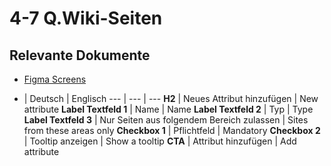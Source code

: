 # 4-7 Q.Wiki-Seiten

## Relevante Dokumente

* [Figma Screens](https://www.figma.com/file/ObpEGoczbPSUsnoH7aPFLbdy/Workflow-Generator-Screens?node-id=455%3A9629)

- | Deutsch | Englisch
--- | --- | ---
**H2** | Neues Attribut hinzufügen | New attribute
**Label Textfeld 1** | Name | Name
**Label Textfeld 2** | Typ | Type
**Label Textfeld 3** | Nur Seiten aus folgendem Bereich zulassen | Sites from these areas only
**Checkbox 1** | Pflichtfeld | Mandatory
**Checkbox 2** | Tooltip anzeigen | Show a tooltip
**CTA** | Attribut hinzufügen | Add attribute